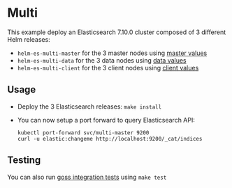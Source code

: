 # Multi

This example deploy an Elasticsearch 7.10.0 cluster composed of 3 different Helm
releases:

- `helm-es-multi-master` for the 3 master nodes using [master values][]
- `helm-es-multi-data` for the 3 data nodes using [data values][]
- `helm-es-multi-client` for the 3 client nodes using [client values][]

## Usage

* Deploy the 3 Elasticsearch releases: `make install`

* You can now setup a port forward to query Elasticsearch API:

  ```
  kubectl port-forward svc/multi-master 9200
  curl -u elastic:changeme http://localhost:9200/_cat/indices
  ```

## Testing

You can also run [goss integration tests][] using `make test`


[client values]: https://github.com/elastic/helm-charts/tree/7.10/elasticsearch/examples/multi/client.yaml
[data values]: https://github.com/elastic/helm-charts/tree/7.10/elasticsearch/examples/multi/data.yaml
[goss integration tests]: https://github.com/elastic/helm-charts/tree/7.10/elasticsearch/examples/multi/test/goss.yaml
[master values]: https://github.com/elastic/helm-charts/tree/7.10/elasticsearch/examples/multi/master.yaml

